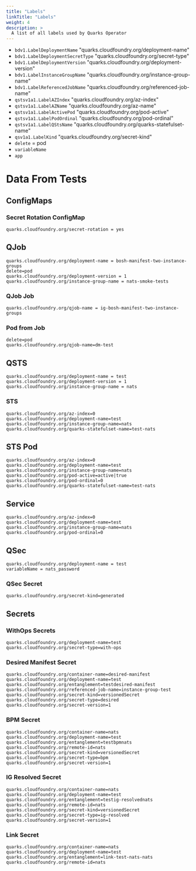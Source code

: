 ```yaml
---
title: "Labels"
linkTitle: "Labels"
weight: 4
description: >
  A list of all labels used by Quarks Operator
---
```


* `bdv1.LabelDeploymentName` "quarks.cloudfoundry.org/deployment-name"
* `bdv1.LabelDeploymentSecretType` "quarks.cloudfoundry.org/secret-type"
* `bdv1.LabelDeploymentVersion` "quarks.cloudfoundry.org/deployment-version"
* `bdv1.LabelInstanceGroupName` "quarks.cloudfoundry.org/instance-group-name"
* `bdv1.LabelReferencedJobName` "quarks.cloudfoundry.org/referenced-job-name"
* `qstsv1a1.LabelAZIndex` "quarks.cloudfoundry.org/az-index"
* `qstsv1a1.LabelAZName` "quarks.cloudfoundry.org/az-name"
* `qstsv1a1.LabelActivePod` "quarks.cloudfoundry.org/pod-active"
* `qstsv1a1.LabelPodOrdinal` "quarks.cloudfoundry.org/pod-ordinal"
* `qstsv1a1.LabelQStsName` "quarks.cloudfoundry.org/quarks-statefulset-name"
* `qsv1a1.LabelKind` "quarks.cloudfoundry.org/secret-kind"
* `delete` = pod
* `variableName`
* `app`

# Data From Tests

## ConfigMaps

### Secret Rotation ConfigMap

```
quarks.cloudfoundry.org/secret-rotation = yes
```

## QJob

```
quarks.cloudfoundry.org/deployment-name = bosh-manifest-two-instance-groups
delete=pod
quarks.cloudfoundry.org/deployment-version = 1
quarks.cloudfoundry.org/instance-group-name = nats-smoke-tests
```

### QJob Job

```
quarks.cloudfoundry.org/qjob-name = ig-bosh-manifest-two-instance-groups
```

### Pod from Job

```
delete=pod
quarks.cloudfoundry.org/qjob-name=dm-test
```

## QSTS

```
quarks.cloudfoundry.org/deployment-name = test
quarks.cloudfoundry.org/deployment-version = 1
quarks.cloudfoundry.org/instance-group-name = nats
```

### STS

```
quarks.cloudfoundry.org/az-index=0
quarks.cloudfoundry.org/deployment-name=test
quarks.cloudfoundry.org/instance-group-name=nats
quarks.cloudfoundry.org/quarks-statefulset-name=test-nats
```

## STS Pod

```
quarks.cloudfoundry.org/az-index=0
quarks.cloudfoundry.org/deployment-name=test
quarks.cloudfoundry.org/instance-group-name=nats
quarks.cloudfoundry.org/pod-active=active|true
quarks.cloudfoundry.org/pod-ordinal=0
quarks.cloudfoundry.org/quarks-statefulset-name=test-nats
```

## Service

```
quarks.cloudfoundry.org/az-index=0
quarks.cloudfoundry.org/deployment-name=test
quarks.cloudfoundry.org/instance-group-name=nats
quarks.cloudfoundry.org/pod-ordinal=0
```

## QSec

```
quarks.cloudfoundry.org/deployment-name = test
variableName = nats_password
```

### QSec Secret

```
quarks.cloudfoundry.org/secret-kind=generated
```

## Secrets

### WithOps Secrets

```
quarks.cloudfoundry.org/deployment-name=test
quarks.cloudfoundry.org/secret-type=with-ops
```

### Desired Manifest Secret

```
quarks.cloudfoundry.org/container-name=desired-manifest
quarks.cloudfoundry.org/deployment-name=test
quarks.cloudfoundry.org/entanglement=testdesired-manifest
quarks.cloudfoundry.org/referenced-job-name=instance-group-test
quarks.cloudfoundry.org/secret-kind=versionedSecret
quarks.cloudfoundry.org/secret-type=desired
quarks.cloudfoundry.org/secret-version=1
```

### BPM Secret

```
quarks.cloudfoundry.org/container-name=nats
quarks.cloudfoundry.org/deployment-name=test
quarks.cloudfoundry.org/entanglement=testbpmnats
quarks.cloudfoundry.org/remote-id=nats
quarks.cloudfoundry.org/secret-kind=versionedSecret
quarks.cloudfoundry.org/secret-type=bpm
quarks.cloudfoundry.org/secret-version=1
```

### IG Resolved Secret

```
quarks.cloudfoundry.org/container-name=nats
quarks.cloudfoundry.org/deployment-name=test
quarks.cloudfoundry.org/entanglement=testig-resolvednats
quarks.cloudfoundry.org/remote-id=nats
quarks.cloudfoundry.org/secret-kind=versionedSecret
quarks.cloudfoundry.org/secret-type=ig-resolved
quarks.cloudfoundry.org/secret-version=1
```

### Link Secret

```
quarks.cloudfoundry.org/container-name=nats
quarks.cloudfoundry.org/deployment-name=test
quarks.cloudfoundry.org/entanglement=link-test-nats-nats
quarks.cloudfoundry.org/remote-id=nats
```

